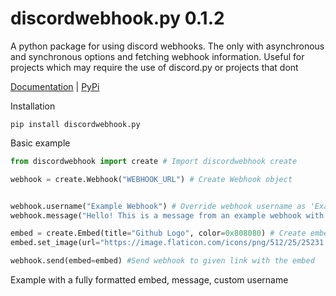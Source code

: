 # discordwebhook.py 0.1.2
A python package for using discord webhooks. The only with asynchronous and synchronous options and fetching webhook information. Useful for projects which may require the use of discord.py or projects that dont

[Documentation](https://discordwebhook.readthedocs.io/en/latest/) | [PyPi](https://discordwebhook.readthedocs.io/en/latest/)

Installation
```
pip install discordwebhook.py
```

Basic example
```python
from discordwebhook import create # Import discordwebhook create

webhook = create.Webhook("WEBHOOK_URL") # Create Webhook object


webhook.username("Example Webhook") # Override webhook username as 'Example Webhook'
webhook.message("Hello! This is a message from an example webhook with the `discordwebhook.py` library!") # Message to go with the embed

embed = create.Embed(title="Github Logo", color=0x808080) # Create embed object, Embed title as 'Github Logo', Gray embed color
embed.set_image(url="https://image.flaticon.com/icons/png/512/25/25231.png") # Embed image as github logo

webhook.send(embed=embed) #Send webhook to given link with the embed
```
Example with a fully formatted embed, message, custom username 
